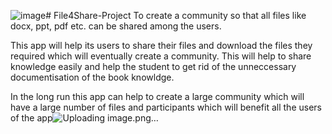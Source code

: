 ![image](https://github.com/SWARNAJIT-SAHOO/File4Share-Project/assets/123718373/54ab2e54-e086-4b74-be8f-44df96a10059)# File4Share-Project
To create a community so that all files like docx, ppt, pdf etc. can be shared among the users.

This app will help its users to share their files and download the files they required which will eventually create a community.
This will help to share knowledge easily and help the student to get rid of the unneccessary documentisation of the book knowldge. 

In the long run this app can help to create a large community which will have a large number of files and participants which will benefit all the users of the app![Uploading image.png…]()


